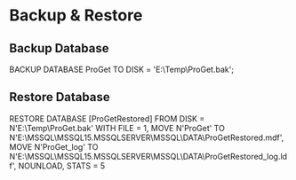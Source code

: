 # Backup & Restore

## Backup Database
BACKUP DATABASE ProGet TO DISK = 'E:\Temp\ProGet.bak';

## Restore Database
RESTORE DATABASE [ProGetRestored] FROM  DISK = N'E:\Temp\ProGet.bak' WITH  FILE = 1,  MOVE N'ProGet' TO N'E:\MSSQL\MSSQL15.MSSQLSERVER\MSSQL\DATA\ProGetRestored.mdf',  MOVE N'ProGet_log' TO N'E:\MSSQL\MSSQL15.MSSQLSERVER\MSSQL\DATA\ProGetRestored_log.ldf',  NOUNLOAD,  STATS = 5

